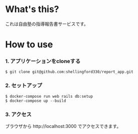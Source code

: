 # What's this?

これは自由塾の指導報告書サービスです。

# How to use

### 1. アプリケーションをcloneする

```
$ git clone git@github.com:shellingford330/report_app.git
```

### 2. セットアップ

```
$ docker-compose run web rails db:setup
$ docker-compose up --build
```

### 3. アクセス

ブラウザから http://localhost:3000 でアクセスできます。

